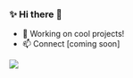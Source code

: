 ### ✨ Hi there  🌱
- 🔭 Working on cool projects!
- 📫 Connect [coming soon] 

<a href="https://hits.seeyoufarm.com"/><img src="https://hits.seeyoufarm.com/api/count/incr/badge.svg?url=https%3A%2F%2Fgithub.com%2Fnazbeh"/></a>

